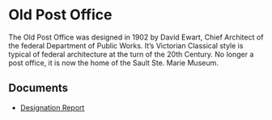 # Old Post Office

The Old Post Office was designed in 1902 by David Ewart, Chief Architect of the federal Department of Public Works. It’s Victorian Classical style is typical of federal architecture at the turn of the 20th Century. No longer a post office, it is now the home of the Sault Ste. Marie Museum.

## Documents

-   [Designation Report](documents/old-post-office-designation.pdf)
